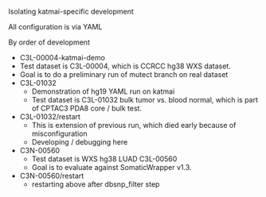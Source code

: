 Isolating katmai-specific development

All configuration is via YAML

By order of development

* C3L-00004-katmai-demo
*   Test dataset is C3L-00004, which is CCRCC hg38 WXS dataset.
*   Goal is to do a preliminary run of mutect branch on real dataset
* C3L-01032
  * Demonstration of hg19 YAML run on katmai
  * Test dataset is C3L-01032 bulk tumor vs. blood normal, which is part of CPTAC3 PDA8 core / bulk test.
* C3L-01032/restart
  * This is extension of previous run, which died early because of misconfiguration
  * Developing / debugging here
* C3N-00560 
  * Test dataset is WXS hg38 LUAD C3L-00560
  * Goal is to evaluate against SomaticWrapper v1.3.  
* C3N-00560/restart
  * restarting above after dbsnp_filter step
